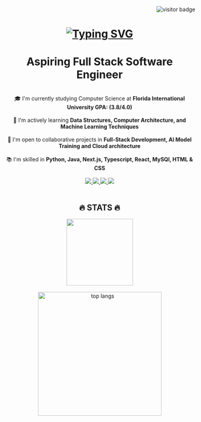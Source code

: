 <p align = right>
<img src="https://komarev.com/ghpvc/?username=jincito&color=orange&label=Visitors" alt="visitor badge">
</p>

<h1 align="center">
    <a href="https://git.io/typing-svg">
      <img src="https://readme-typing-svg.demolab.com?font=Fira+Code&size=30&pause=1000&color=24F700&center=true&random=false&width=435&lines=Hello%F0%9F%91%8BHola%F0%9F%92%95%E3%81%93%E3%82%93%E3%81%AB%E3%81%A1%E3%81%AF%E2%9C%8C;I'm+Jin+Carballosa" alt="Typing SVG" />
    </a>
</h1>

<h1 align="center" >Aspiring Full Stack Software Engineer</h1>

<br />

<div align="center">
    🎓 I'm currently studying Computer Science at <strong>Florida International University GPA: (3.8/4.0)</strong><br /><br />
    🌱 I'm actively learning <strong>Data Structures, Computer Architecture, and Machine Learning Techniques</strong><br /><br />
    👯 I'm open to collaborative projects in <strong>Full-Stack Development, AI Model Training and Cloud architecture</strong><br /><br />
    📚 I'm skilled in <strong>Python, Java, Next.js, Typescript, React, MySQl, HTML & CSS</strong></br /><br />
</div>

<div align="center">
  <a href="mailto:jinlegends@gmail.com">
    <img src="https://img.shields.io/badge/Gmail-333333?style=for-the-badge&logo=gmail&logoColor=red target="_blank" />
  </a>
  <a href="https://www.linkedin.com/in/jin-carballosa/" target="_blank">
    <img src="https://img.shields.io/badge/LinkedIn-0077B5?style=for-the-badge&logo=linkedin&logoColor=white" target="_blank" />
  </a>
  <a href="https://discord.com/users/ggjin" target="_blank">
    <img src="https://img.shields.io/badge/Discord-5865F2?style=for-the-badge&logo=discord&logoColor=white" target="_blank" />
  </a>
    <a href="https://jincito.github.io" target="_blank">
    <img src="https://img.shields.io/badge/Portfolio-FF5722?style=for-the-badge&logo=todoist&logoColor=white" target="_blank" />
  </a>
</div>

<br/>

<h2 align=center>
  🔥 STATS 🔥
</h2>

<div align = center>
  <img height=175 src="https://streak-stats.demolab.com/?user=jincito&theme=dark" />
</div>

<br />

<div align=center>
  <img width=325 align="center" src="https://github-readme-stats.vercel.app/api/top-langs/?username=jincito&Langs_count=8&layout=compact&theme=react&border_radius=10&size_weight=0.5&count_weight=0.5&exclude_repo=github-readme-stats" alt="top langs">
</div>

<br/><br/>

